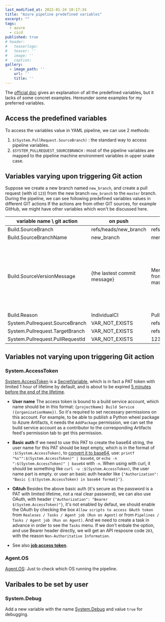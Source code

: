 ```yaml
---
last_modified_at: 2022-01-24 10:17:34
title: "Azure pipeline predefined variables"
excerpt: ""
tags:
  - azure
  - cicd
published: true
# header:
#   teaserlogo:
#   teaser: ''
#   image: ''
#   caption:
gallery:
  - image_path: ''
    url: ''
    title: ''
---
```


The [official doc](https://docs.microsoft.com/en-us/azure/devops/pipelines/build/variables) gives an explanation of all the predefined variables, but it lacks of some concret examples. Hereunder some examples for my preferred variables.

## Access the predefined variables

To access the variables value in YAML pipeline, we can use 2 methods:

1. `$(System.PullRequest.SourceBranch)` : the standard way to access pipeline variables.
2. `$SYSTEM_PULLREQUEST_SOURCEBRANCH` : most of the pipeline variables are mapped to the pipeline machine environment variables in upper snake case.

## Variables varying upon triggering Git action

Suppose we create a new branch named `new_branch`, and create a pull request (with id `123`) from the new branch `new_branch` to the `master` branch.
During the pipeline, we can see following predefined variables values in different GIT actions If the actions are from other GIT sources, for example GitHub, we might have other variables which won't be discussed here.

|    variable name \ git action    |           on push            |                  on pull request                   |                                                                              on merge                                                                               |
| -------------------------------- | ---------------------------- | -------------------------------------------------- | ------------------------------------------------------------------------------------------------------------------------------------------------------------------- |
| Build.SourceBranch               | refs/heads/new_branch        | refs/pull/123/merge                                | refs/heads/master                                                                                                                                                   |
| Build.SourceBranchName           | new_branch                   | merge                                              | master                                                                                                                                                              |
| Build.SourceVersionMessage       | {the lastest commit message} | Merge pull request 123 from new_branch into master | Merged PR 123: {pull request title}<br>**- It's a way to determin this merge is from which PR**<br>**- We can also change the default message when merging the PR** |
| Build.Reason                     | IndividualCI                 | PullRequest                                        | IndividualCI                                                                                                                                                        |
| System.Pullrequest.SourceBranch  | VAR_NOT_EXISTS               | refs/heads/new_branch                              | VAR_NOT_EXISTS                                                                                                                                                      |
| System.Pullrequest.TargetBranch  | VAR_NOT_EXISTS               | refs/heads/master                                  | VAR_NOT_EXISTS                                                                                                                                                      |
| System.Pullrequest.PullRequestId | VAR_NOT_EXISTS               | 123                                                | VAR_NOT_EXISTS                                                                                                                                                      |

## Variables not varying upon triggering Git action

### System.AccessToken

[System.AccessToken](https://docs.microsoft.com/en-us/azure/devops/pipelines/build/variables?view=azure-devops&tabs=yaml#systemaccesstoken) is a [SecretVariable](https://docs.microsoft.com/en-us/azure/devops/pipelines/process/variables?view=azure-devops&tabs=yaml%2Cbatch#secret-variables), which is in fact a PAT token with limited 1 hour of lifetime by default, and is about to be expired [5 minutes before the end of the lifetime](https://github.com/Azure/azure-sdk-for-net/blob/4162f6fa2445b2127468b9cfd080f01c9da88eba/sdk/mgmtcommon/AppAuthentication/Azure.Services.AppAuthentication/AppAuthenticationResult.cs#L41-L45).

- **User name**
  The access token is bound to a build service account, which name should be in this format: `{projectName} Build Service ({organizationName})`. So it's required to set necessary permissions on this account. For example, to be able to publish a Python wheel package to Azure Artifacts, it needs the `AddPackage` permission, we can set the build service account as a contributor to the corresponding Artifacts feed's permission tab to get this permission.

- **Basic auth**
  If we need to use this PAT to create the base64 string, the user name for this PAT should be kept empty, which is in the format of `:$(System.AccessToken)`, to [convert it to base64](https://docs.microsoft.com/en-us/azure/devops/organizations/accounts/use-personal-access-tokens-to-authenticate?view=azure-devops&tabs=preview-page#use-a-pat), use: `printf "%s"":$(System.AccessToken)" | base64`, or `echo -n ":$(System.AccessToken)" | base64` with `-n`. When using with curl, it should be something like `curl -u :$(System.AccessToken)`, the user name part is empty. or user an basic auth header like `{"Authorization": "Basic {:$(System.AccessToken) in base64 format}"}`.

- **OAtuh**
  Besides the above basic auth (it's secure as the password is a PAT with limited lifetime, not a real clear password), we can also use  OAuth, with header `{"Authorization": "Bearer $(System.AccessToken)"}`, it's not enabled by defaut, we should enable the OAuth by checking the box `Allow scripts to access OAuth token` from `Realeses / Tasks / Agent job (Run on Agent)` or from `Pipelines / Tasks / Agent job (Run on Agent)`. And we need to create a task in advance in order to see the `Tasks` menu. If we don't enbale the option, and use Bearer header directly, we will get an API resposne code `203`, with the reason `Non-Authoritative Information`.

- See also [**job access token**](https://docs.microsoft.com/en-us/azure/devops/pipelines/process/access-tokens?view=azure-devops&tabs=yaml).

### Agent.OS

[Agent.OS](https://docs.microsoft.com/en-us/azure/devops/pipelines/build/variables?view=azure-devops&tabs=yaml#agent-variables-devops-services): Just to check which OS running the pipeline.

## Varibales to be set by user

### System.Debug

Add a new variable with the name [System.Debug](https://docs.microsoft.com/en-us/azure/devops/pipelines/build/variables?view=azure-devops&tabs=yaml#systemdebug) and value `true` for debugging.
